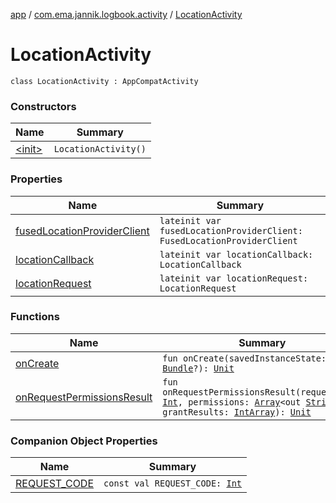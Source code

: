[app](../../index.md) / [com.ema.jannik.logbook.activity](../index.md) / [LocationActivity](./index.md)

# LocationActivity

`class LocationActivity : AppCompatActivity`

### Constructors

| Name | Summary |
|---|---|
| [&lt;init&gt;](-init-.md) | `LocationActivity()` |

### Properties

| Name | Summary |
|---|---|
| [fusedLocationProviderClient](fused-location-provider-client.md) | `lateinit var fusedLocationProviderClient: FusedLocationProviderClient` |
| [locationCallback](location-callback.md) | `lateinit var locationCallback: LocationCallback` |
| [locationRequest](location-request.md) | `lateinit var locationRequest: LocationRequest` |

### Functions

| Name | Summary |
|---|---|
| [onCreate](on-create.md) | `fun onCreate(savedInstanceState: `[`Bundle`](https://developer.android.com/reference/android/os/Bundle.html)`?): `[`Unit`](https://kotlinlang.org/api/latest/jvm/stdlib/kotlin/-unit/index.html) |
| [onRequestPermissionsResult](on-request-permissions-result.md) | `fun onRequestPermissionsResult(requestCode: `[`Int`](https://kotlinlang.org/api/latest/jvm/stdlib/kotlin/-int/index.html)`, permissions: `[`Array`](https://kotlinlang.org/api/latest/jvm/stdlib/kotlin/-array/index.html)`<out `[`String`](https://kotlinlang.org/api/latest/jvm/stdlib/kotlin/-string/index.html)`>, grantResults: `[`IntArray`](https://kotlinlang.org/api/latest/jvm/stdlib/kotlin/-int-array/index.html)`): `[`Unit`](https://kotlinlang.org/api/latest/jvm/stdlib/kotlin/-unit/index.html) |

### Companion Object Properties

| Name | Summary |
|---|---|
| [REQUEST_CODE](-r-e-q-u-e-s-t_-c-o-d-e.md) | `const val REQUEST_CODE: `[`Int`](https://kotlinlang.org/api/latest/jvm/stdlib/kotlin/-int/index.html) |

